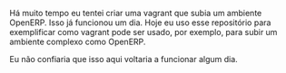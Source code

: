 Há muito tempo eu tentei criar uma vagrant que subia um ambiente OpenERP.
Isso já funcionou um dia.
Hoje eu uso esse repositório para exemplificar como vagrant pode ser usado, por exemplo, para subir um ambiente complexo como OpenERP.

Eu não confiaria que isso aqui voltaria a funcionar algum dia.